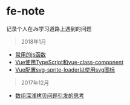 # fe-note
记录个人在Js学习道路上遇到的问题

> 2018年1月
  
  - <a href="https://github.com/mvpzx/fe-note/issues/4">常用的js函数</a>
  - <a href="https://github.com/mvpzx/fe-note/issues/3">Vue使用TypeScript和vue-class-component</a>
  - <a href="https://github.com/mvpzx/fe-note/issues/2">Vue配置svg-sprite-loader以使用svg图标</a>
  
> 2017年12月

  - <a href="https://github.com/mvpzx/fe-note/issues/1">数组深浅拷贝问题引发的思考</a>

